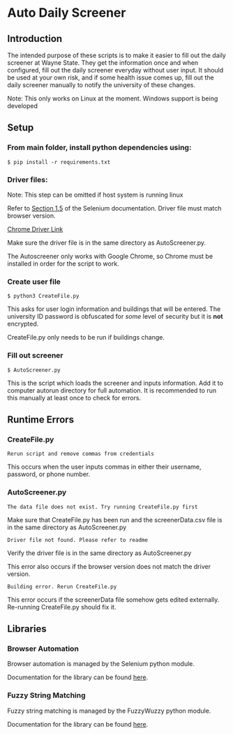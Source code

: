Auto Daily Screener
===================

Introduction
------------

The intended purpose of these scripts is to make it easier to fill out the daily
screener at Wayne State. They get the information once and when configured, fill
out the daily screener everyday without user input. It should be used at your
own risk, and if some health issue comes up, fill out the daily screener manually
to notify the university of these changes.

Note: This only works on Linux at the moment. Windows support is being developed

## Setup

### From main folder, install python dependencies using:
    $ pip install -r requirements.txt

### Driver files:

Note: This step can be omitted if host system is running linux

Refer to [Section 1.5](https://selenium-python.readthedocs.io/installation.html#drivers)
of the Selenium documentation. Driver file must match browser version.

[Chrome Driver Link](https://sites.google.com/chromium.org/driver/downloads)

Make sure the driver file is in the same directory as AutoScreener.py.

The Autoscreener only works with Google Chrome, so Chrome must be installed
in order for the script to work.

### Create user file

    $ python3 CreateFile.py

This asks for user login information and buildings that
will be entered. The university ID password is obfuscated for *some* level of security but it is
**not** encrypted.

CreateFile.py only needs to be run if buildings change.

### Fill out screener

    $ AutoScreener.py

This is the script which loads the screener and inputs information. Add it to
computer autorun directory for full automation. It is recommended to run this
manually at least once to check for errors.

## Runtime Errors

### CreateFile.py

```
Rerun script and remove commas from credentials
```

This occurs when the user inputs commas in either their username, password, or
phone number.

### AutoScreener.py

```
The data file does not exist. Try running CreateFile.py first
```
Make sure that CreateFile.py has been run and the screenerData.csv file is in the
same directory as AutoScreener.py

```
Driver file not found. Please refer to readme
```
Verify the driver file is in the same directory as AutoScreener.py

This error also occurs if the browser version does not match the driver version.

```
Building error. Rerun CreateFile.py
```

This error occurs if the screenerData file somehow gets edited externally.
Re-running CreateFile.py should fix it.

## Libraries

### Browser Automation

Browser automation is managed by the Selenium python module.

Documentation for the library can be found [here](https://pypi.org/project/selenium/).

### Fuzzy String Matching

Fuzzy string matching is managed by the FuzzyWuzzy python module.

Documentation for the library can be found [here](https://pypi.org/project/fuzzywuzzy/).

